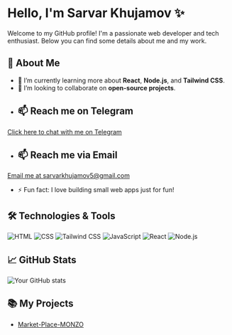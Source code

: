 # Hello, I'm Sarvar Khujamov ✨

Welcome to my GitHub profile! I'm a passionate web developer and tech enthusiast. Below you can find some details about me and my work.

## 🚀 About Me
- 🌱 I’m currently learning more about **React**, **Node.js**, and **Tailwind CSS**.
- 👯 I’m looking to collaborate on **open-source projects**.
- ## 📫 Reach me on Telegram
[Click here to chat with me on Telegram](https://t.me/sarvarkhujamov)
- ## 📫 Reach me via Email
[Email me at sarvarkhujamov5@gmail.com](mailto:sarvarkhujamov5@gmail.com)
- ⚡ Fun fact: I love building small web apps just for fun!

## 🛠️ Technologies & Tools
![HTML](https://img.shields.io/badge/HTML-5-000000)
![CSS](https://img.shields.io/badge/CSS-3-000000)
![Tailwind CSS](https://img.shields.io/badge/TailwindCSS-1.0-000000)
![JavaScript](https://img.shields.io/badge/JavaScript-ES6-000000)
![React](https://img.shields.io/badge/React-18-000000)
![Node.js](https://img.shields.io/badge/Node.js-16-000000)

## 📈 GitHub Stats

![Your GitHub stats](https://github-readme-stats.vercel.app/api?username=sarkuzb&show_icons=true&theme=radical)

## 📚 My Projects
- [Market-Place-MONZO](https://sarkuzb.github.io/Market-Place-MONZO/)
